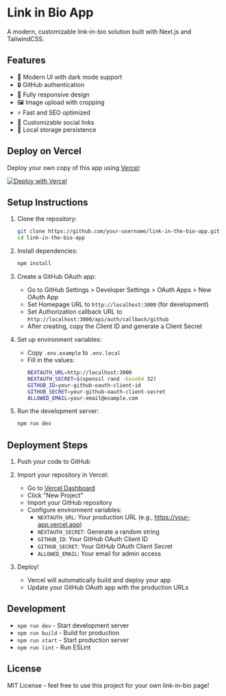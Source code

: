 # Link in Bio App

A modern, customizable link-in-bio solution built with Next.js and TailwindCSS.

## Features

- 🎨 Modern UI with dark mode support
- 🔒 GitHub authentication
- 📱 Fully responsive design
- 🖼️ Image upload with cropping
- ⚡ Fast and SEO optimized
- 🔗 Customizable social links
- 💾 Local storage persistence

## Deploy on Vercel

Deploy your own copy of this app using [Vercel](https://vercel.com):

[![Deploy with Vercel](https://vercel.com/button)](https://vercel.com/new/clone?repository-url=https%3A%2F%2Fgithub.com%2Fyour-username%2Flink-in-the-bio-app)

## Setup Instructions

1. Clone the repository:
   ```bash
   git clone https://github.com/your-username/link-in-the-bio-app.git
   cd link-in-the-bio-app
   ```

2. Install dependencies:
   ```bash
   npm install
   ```

3. Create a GitHub OAuth app:
   - Go to GitHub Settings > Developer Settings > OAuth Apps > New OAuth App
   - Set Homepage URL to `http://localhost:3000` (for development)
   - Set Authorization callback URL to `http://localhost:3000/api/auth/callback/github`
   - After creating, copy the Client ID and generate a Client Secret

4. Set up environment variables:
   - Copy `.env.example` to `.env.local`
   - Fill in the values:
     ```bash
     NEXTAUTH_URL=http://localhost:3000
     NEXTAUTH_SECRET=$(openssl rand -base64 32)
     GITHUB_ID=your-github-oauth-client-id
     GITHUB_SECRET=your-github-oauth-client-secret
     ALLOWED_EMAIL=your-email@example.com
     ```

5. Run the development server:
   ```bash
   npm run dev
   ```

## Deployment Steps

1. Push your code to GitHub

2. Import your repository in Vercel:
   - Go to [Vercel Dashboard](https://vercel.com)
   - Click "New Project"
   - Import your GitHub repository
   - Configure environment variables:
     - `NEXTAUTH_URL`: Your production URL (e.g., https://your-app.vercel.app)
     - `NEXTAUTH_SECRET`: Generate a random string
     - `GITHUB_ID`: Your GitHub OAuth Client ID
     - `GITHUB_SECRET`: Your GitHub OAuth Client Secret
     - `ALLOWED_EMAIL`: Your email for admin access

3. Deploy!
   - Vercel will automatically build and deploy your app
   - Update your GitHub OAuth app with the production URLs

## Development

- `npm run dev` - Start development server
- `npm run build` - Build for production
- `npm run start` - Start production server
- `npm run lint` - Run ESLint

## License

MIT License - feel free to use this project for your own link-in-bio page!
